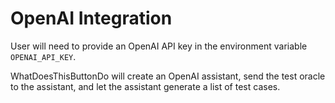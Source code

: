 # OpenAI Integration

User will need to provide an OpenAI API key in the environment variable `OPENAI_API_KEY`.

WhatDoesThisButtonDo will create an OpenAI assistant, send the test oracle to the assistant, and let the assistant generate a list of test cases.